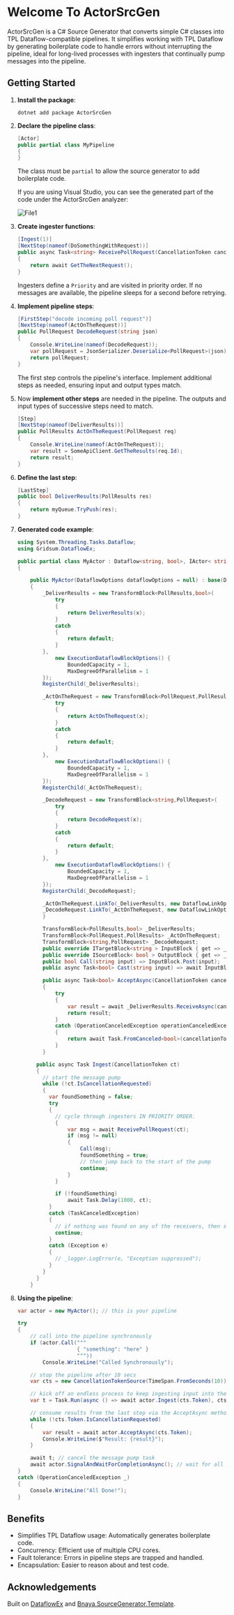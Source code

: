 ﻿# Welcome To ActorSrcGen 
 
ActorSrcGen is a C# Source Generator that converts simple C# classes into TPL Dataflow-compatible pipelines. It simplifies working with TPL Dataflow by generating boilerplate code to handle errors without interrupting the pipeline, ideal for long-lived processes with ingesters that continually pump messages into the pipeline.


## Getting Started

1.	**Install the package**:

    ```shell
    dotnet add package ActorSrcGen
    ```

2.	**Declare the pipeline class**:

    ```csharp
    [Actor]
    public partial class MyPipeline
    {
    }
    ```

    The class must be `partial` to allow the source generator to add boilerplate code.

    If you are using Visual Studio, you can see the generated part of the code under the
    ActorSrcGen analyzer:

    ![File1](doc/file1.png)

3.	**Create ingester functions**:

    ```csharp
    [Ingest(1)]
    [NextStep(nameof(DoSomethingWithRequest))]
    public async Task<string> ReceivePollRequest(CancellationToken cancellationToken)
    {
        return await GetTheNextRequest();
    }
    ```

    Ingesters define a `Priority` and are visited in priority order. If no messages are available, the pipeline sleeps for a second before retrying.

4.	**Implement pipeline steps**:

    ```csharp
    [FirstStep("decode incoming poll request")]
    [NextStep(nameof(ActOnTheRequest))]
    public PollRequest DecodeRequest(string json)
    {
        Console.WriteLine(nameof(DecodeRequest));
        var pollRequest = JsonSerializer.Deserialize<PollRequest>(json);
        return pollRequest;
    }
    ```

    The first step controls the pipeline's interface. Implement additional steps as needed, ensuring input and output types match.

1. Now **implement other steps** are needed in the pipeline.  The outputs and input types 
    of successive steps need to match.

    ```csharp
    [Step]
    [NextStep(nameof(DeliverResults))]
    public PollResults ActOnTheRequest(PollRequest req)
    {
        Console.WriteLine(nameof(ActOnTheRequest));
        var result = SomeApiClient.GetTheResults(req.Id);
        return result;
    }
    ```

5.	**Define the last step**:

    ```csharp
    [LastStep]
    public bool DeliverResults(PollResults res)
    {
        return myQueue.TryPush(res);
    }
    ```


6.	**Generated code example**:

    ```csharp
    using System.Threading.Tasks.Dataflow;
    using Gridsum.DataflowEx;

    public partial class MyActor : Dataflow<string, bool>, IActor< string >
    {

	    public MyActor(DataflowOptions dataflowOptions = null) : base(DataflowOptions.Default)
	    {
            _DeliverResults = new TransformBlock<PollResults,bool>(         (PollResults x) => {
                try
                {
                    return DeliverResults(x);
                }
                catch
                {
                    return default;
                }
            },
                new ExecutionDataflowBlockOptions() {
                    BoundedCapacity = 1,
                    MaxDegreeOfParallelism = 1
            });
            RegisterChild(_DeliverResults);

            _ActOnTheRequest = new TransformBlock<PollRequest,PollResults>(         (PollRequest x) => {
                try
                {
                    return ActOnTheRequest(x);
                }
                catch
                {
                    return default;
                }
            },
                new ExecutionDataflowBlockOptions() {
                    BoundedCapacity = 1,
                    MaxDegreeOfParallelism = 1
            });
            RegisterChild(_ActOnTheRequest);

            _DecodeRequest = new TransformBlock<string,PollRequest>(         (string x) => {
                try
                {
                    return DecodeRequest(x);
                }
                catch
                {
                    return default;
                }
            },
                new ExecutionDataflowBlockOptions() {
                    BoundedCapacity = 1,
                    MaxDegreeOfParallelism = 1
            });
            RegisterChild(_DecodeRequest);

            _ActOnTheRequest.LinkTo(_DeliverResults, new DataflowLinkOptions { PropagateCompletion = true });
            _DecodeRequest.LinkTo(_ActOnTheRequest, new DataflowLinkOptions { PropagateCompletion = true });
	        }

            TransformBlock<PollResults,bool> _DeliverResults;
            TransformBlock<PollRequest,PollResults> _ActOnTheRequest;
            TransformBlock<string,PollRequest> _DecodeRequest;
            public override ITargetBlock<string > InputBlock { get => _DecodeRequest ; }
            public override ISourceBlock< bool > OutputBlock { get => _DeliverResults; }
            public bool Call(string input) => InputBlock.Post(input);
            public async Task<bool> Cast(string input) => await InputBlock.SendAsync(input);
    
            public async Task<bool> AcceptAsync(CancellationToken cancellationToken)
            {
                try
                {
                    var result = await _DeliverResults.ReceiveAsync(cancellationToken);
                    return result;
                }
                catch (OperationCanceledException operationCanceledException)
                {
                    return await Task.FromCanceled<bool>(cancellationToken);
                }
            }

          public async Task Ingest(CancellationToken ct)
          {
            // start the message pump
            while (!ct.IsCancellationRequested)
            {
              var foundSomething = false;
              try
              {
                // cycle through ingesters IN PRIORITY ORDER.
                {
                    var msg = await ReceivePollRequest(ct);
                    if (msg != null)
                    {
                        Call(msg);
                        foundSomething = true;
                        // then jump back to the start of the pump
                        continue;
                    }
                }

                if (!foundSomething) 
                    await Task.Delay(1000, ct);
              }
              catch (TaskCanceledException)
              {
                // if nothing was found on any of the receivers, then sleep for a while.
                continue;
              }
              catch (Exception e)
              {
                // _logger.LogError(e, "Exception suppressed");
              }
            }
          }
        }
    ```


7.	**Using the pipeline**:

    ```csharp
    var actor = new MyActor(); // this is your pipeline

    try
    {
        // call into the pipeline synchronously
        if (actor.Call("""
                       { "something": "here" }
                       """))
            Console.WriteLine("Called Synchronously");

        // stop the pipeline after 10 secs
        var cts = new CancellationTokenSource(TimeSpan.FromSeconds(10));

        // kick off an endless process to keep ingesting input into the pipeline
        var t = Task.Run(async () => await actor.Ingest(cts.Token), cts.Token);

        // consume results from the last step via the AcceptAsync method
        while (!cts.Token.IsCancellationRequested)
        {
            var result = await actor.AcceptAsync(cts.Token);
            Console.WriteLine($"Result: {result}");
        }

        await t; // cancel the message pump task
        await actor.SignalAndWaitForCompletionAsync(); // wait for all pipeline tasks to complete
    }
    catch (OperationCanceledException _)
    {
        Console.WriteLine("All Done!");
    }
    ```


## Benefits
- Simplifies TPL Dataflow usage: Automatically generates boilerplate code.
- Concurrency: Efficient use of multiple CPU cores.
- Fault tolerance: Errors in pipeline steps are trapped and handled.
- Encapsulation: Easier to reason about and test code.


## Acknowledgements

Built on [DataflowEx](https://github.com/gridsum/DataflowEx) and [Bnaya.SourceGenerator.Template](https://github.com/bnayae/Bnaya.SourceGenerator.Template).
